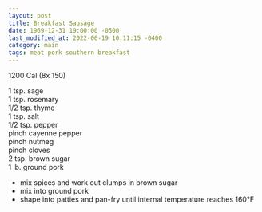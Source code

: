 ```yaml
---
layout: post
title: Breakfast Sausage
date: 1969-12-31 19:00:00 -0500
last_modified_at: 2022-06-19 10:11:15 -0400
category: main
tags: meat pork southern breakfast
---
```

1200 Cal (8x 150)
  
1 tsp. sage  
1 tsp. rosemary  
1/2 tsp. thyme  
1 tsp. salt  
1/2 tsp. pepper  
pinch cayenne pepper  
pinch nutmeg  
pinch cloves  
2 tsp. brown sugar  
1 lb. ground pork  

* mix spices and work out clumps in brown sugar
* mix into ground pork
* shape into patties and pan-fry until internal temperature reaches 160°F

